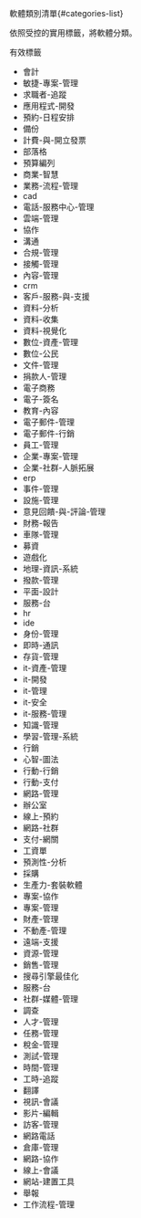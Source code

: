 軟體類別清單{#categories-list}

依照受控的實用標籤，將軟體分類。

有效標籤

- 會計
- 敏捷-專案-管理
- 求職者-追蹤
- 應用程式-開發
- 預約-日程安排
- 備份
- 計費-與-開立發票
- 部落格
- 預算編列
- 商業-智慧
- 業務-流程-管理
- cad
- 電話-服務中心-管理
- 雲端-管理
- 協作
- 溝通
- 合規-管理
- 接觸-管理
- 內容-管理
- crm
- 客戶-服務-與-支援
- 資料-分析
- 資料-收集
- 資料-視覺化
- 數位-資產-管理
- 數位-公民
- 文件-管理
- 捐款人-管理
- 電子商務
- 電子-簽名
- 教育-內容
- 電子郵件-管理
- 電子郵件-行銷
- 員工-管理
- 企業-專案-管理
- 企業-社群-人脈拓展
- erp
- 事件-管理
- 設施-管理
- 意見回饋-與-評論-管理
- 財務-報告
- 車隊-管理
- 募資
- 遊戲化
- 地理-資訊-系統
- 撥款-管理
- 平面-設計
- 服務-台
- hr
- ide
- 身份-管理
- 即時-通訊
- 存貨-管理
- it-資產-管理
- it-開發
- it-管理
- it-安全
- it-服務-管理
- 知識-管理
- 學習-管理-系統
- 行銷
- 心智-圖法
- 行動-行銷
- 行動-支付
- 網路-管理
- 辦公室
- 線上-預約
- 網路-社群
- 支付-網關
- 工資單
- 預測性-分析
- 採購
- 生產力-套裝軟體
- 專案-協作
- 專案-管理
- 財產-管理
- 不動產-管理
- 遠端-支援
- 資源-管理
- 銷售-管理
- 搜尋引擎最佳化
- 服務-台
- 社群-媒體-管理
- 調查
- 人才-管理
- 任務-管理
- 稅金-管理
- 測試-管理
- 時間-管理
- 工時-追蹤
- 翻譯
- 視訊-會議
- 影片-編輯
- 訪客-管理
- 網路電話
- 倉庫-管理
- 網路-協作
- 線上-會議
- 網站-建置工具
- 舉報
- 工作流程-管理
